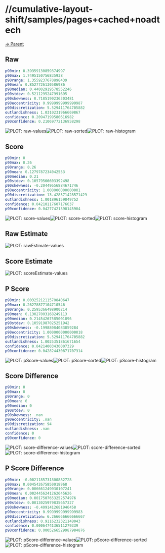 
# //cumulative-layout-shift/samples/pages+cached+noadtech

[→ Parent](../..)


## Raw


```yaml
p90min: 0.39359130859374997
p90max: 1.7495150756835938
p90range: 1.3559237670898439
p90mean: 0.8527726130586986
p90median: 0.44002919578552246
p90stdev: 0.5211295247991695
p90skewness: 0.7185190236303481
p90eccentricity: 0.9999999999999987
p90discretization: 5.529411764705882
outlandishness: 1.0310231966669867
confidence: 0.20947199580616982
p90confidence: 0.21069772136958298

```

![PLOT: raw-values](./raw/values.svg)![PLOT: raw-sorted](./raw/sorted.svg)![PLOT: raw-histogram](./raw/histogram.svg)
## Score


```yaml
p90min: 0
p90max: 0.26
p90range: 0.26
p90mean: 0.1279787234042553
p90median: 0.21
p90stdev: 0.10579566603392498
p90skewness: -0.20449656884671746
p90eccentricity: 1.000000000000001
p90discretization: 13.428571428571429
outlandishness: 1.001896159849752
confidence: 0.04210117607176637
p90confidence: 0.04277421390145904

```

![PLOT: score-values](./score/values.svg)![PLOT: score-sorted](./score/sorted.svg)![PLOT: score-histogram](./score/histogram.svg)
## Raw Estimate

![PLOT: rawEstimate-values](./rawEstimate/values.svg)
## Score Estimate

![PLOT: scoreEstimate-values](./scoreEstimate/values.svg)
## P Score


```yaml
p90min: 0.0032521211570840647
p90max: 0.26278877104710546
p90range: 0.2595366498900214
p90mean: 0.13027003168249113
p90median: 0.21454267585001896
p90stdev: 0.10591987025251942
p90skewness: -0.19988084083859284
p90eccentricity: 1.0000000000000018
p90discretization: 5.529411764705882
outlandishness: 1.0025351861671654
confidence: 0.04214003430007329
p90confidence: 0.042824430871707314

```

![PLOT: pScore-values](./pScore/values.svg)![PLOT: pScore-sorted](./pScore/sorted.svg)![PLOT: pScore-histogram](./pScore/histogram.svg)
## Score Difference


```yaml
p90min: 0
p90max: 0
p90range: 0
p90mean: 0
p90median: 0
p90stdev: 0
p90skewness: .nan
p90eccentricity: .nan
p90discretization: 94
outlandishness: .nan
confidence: 0
p90confidence: 0

```

![PLOT: score-difference-values](./score-difference/values.svg)![PLOT: score-difference-sorted](./score-difference/sorted.svg)![PLOT: score-difference-histogram](./score-difference/histogram.svg)
## P Score Difference


```yaml
p90min: -0.0021185731800882728
p90max: 0.004542675850018968
p90range: 0.006661249030107241
p90mean: 0.0024456241262645626
p90median: 0.0017507653252574976
p90stdev: 0.0013025979835657327
p90skewness: -0.4091412681946458
p90eccentricity: 0.9999999999999983
p90discretization: 6.266666666666667
outlandishness: 0.9116232321148043
confidence: 0.0006474136511279339
p90confidence: 0.0005266529987984876

```

![PLOT: pScore-difference-values](./pScore-difference/values.svg)![PLOT: pScore-difference-sorted](./pScore-difference/sorted.svg)![PLOT: pScore-difference-histogram](./pScore-difference/histogram.svg)